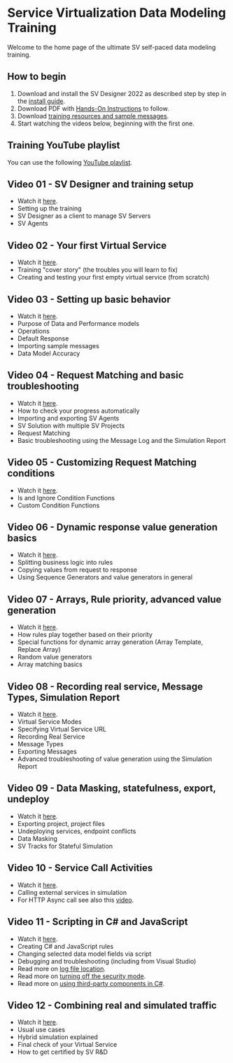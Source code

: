 
# Service Virtualization Data Modeling Training

Welcome to the home page of the ultimate SV self-paced data modeling training. 

## How to begin
1) Download and install the SV Designer 2022 as described step by step in the [install guide](https://github.com/MicroFocus/sv-trainings/raw/main/Resources/Install%20SV%20Designer%202022.pdf).
2) Download PDF with [Hands-On Instructions](https://github.com/MicroFocus/sv-trainings/raw/main/Resources/SV%20Training%20-%20Hands%20On%202022.pdf) to follow.
3) Download [training resources and sample messages](https://github.com/MicroFocus/sv-trainings/raw/main/Resources/Training.zip).
4) Start watching the videos below, beginning with the first one.

## Training YouTube playlist
You can use the following [YouTube playlist](https://www.youtube.com/playlist?list=PLLkt3dLab1_Wu_Q_IatdF5fmE80vYsCAl).

## Video 01 - SV Designer and training setup 
- Watch it [here](https://youtu.be/XtU22O8lVb8).
- Setting up the training
- SV Designer as a client to manage SV Servers
- SV Agents

## Video 02 - Your first Virtual Service 
- Watch it [here](https://youtu.be/E_LcJ0W5uOg).
- Training "cover story" (the troubles you will learn to fix)
- Creating and testing your first empty virtual service (from scratch)

## Video 03 - Setting up basic behavior
- Watch it [here](https://youtu.be/zgO_xrfyPLk).
- Purpose of Data and Performance models
- Operations
- Default Response
- Importing sample messages
- Data Model Accuracy

## Video 04 - Request Matching and basic troubleshooting
- Watch it [here](https://youtu.be/_UZdLQBqV-M).
- How to check your progress automatically
- Importing and exporting SV Agents
- SV Solution with multiple SV Projects
- Request Matching
- Basic troubleshooting using the Message Log and the Simulation Report

## Video 05 - Customizing Request Matching conditions
- Watch it [here](https://youtu.be/GkQgEGY-R8g).
- Is and Ignore Condition Functions
- Custom Condition Functions

## Video 06 - Dynamic response value generation basics
- Watch it [here](https://youtu.be/oHczOdHwzZs).
- Splitting business logic into rules
- Copying values from request to response
- Using Sequence Generators and value generators in general

## Video 07 - Arrays, Rule priority, advanced value generation
- Watch it [here](https://youtu.be/rNn4scFZt8Y).
- How rules play together based on their priority
- Special functions for dynamic array generation (Array Template, Replace Array)
- Random value generators
- Array matching basics

## Video 08 - Recording real service, Message Types, Simulation Report
- Watch it [here](https://youtu.be/4j4Q6aGXIXA).
- Virtual Service Modes
- Specifying Virtual Service URL
- Recording Real Service
- Message Types
- Exporting Messages
- Advanced troubleshooting of value generation using the Simulation Report

## Video 09 - Data Masking, statefulness, export, undeploy
- Watch it [here](https://youtu.be/I2U7QObnMGs). 
- Exporting project, project files
- Undeploying services, endpoint conflicts
- Data Masking
- SV Tracks for Stateful Simulation

## Video 10 - Service Call Activities
- Watch it [here](https://youtu.be/g2twTKLzj1E). 
- Calling external services in simulation
- For HTTP Async call see also this [video](https://youtu.be/45iNyM5EkE0).

## Video 11 - Scripting in C# and JavaScript
- Watch it [here](https://youtu.be/lIHa_b6UV0w). 
- Creating C# and JavaScript rules
- Changing selected data model fields via script
- Debugging and troubleshooting (including from Visual Studio)
- Read more on [log file location](https://admhelp.microfocus.com/sv/en/2022-2022-r1/Help/Content/UG/c_logs.htm).
- Read more on [turning off the security mode](https://admhelp.microfocus.com/sv/en/2022-2022-r1/Help/Content/UG/t_scripted_rule_Csharp.htm#mt-item-1).
- Read more on [using third-party components in C#](https://admhelp.microfocus.com/sv/en/2022-2022-r1/Help/Content/UG/t_Csharp_thirdpartylib.htm).

## Video 12 - Combining real and simulated traffic
- Watch it [here](https://youtu.be/MDHEojewIeE). 
- Usual use cases
- Hybrid simulation explained
- Final check of your Virtual Service
- How to get certified by SV R&D
